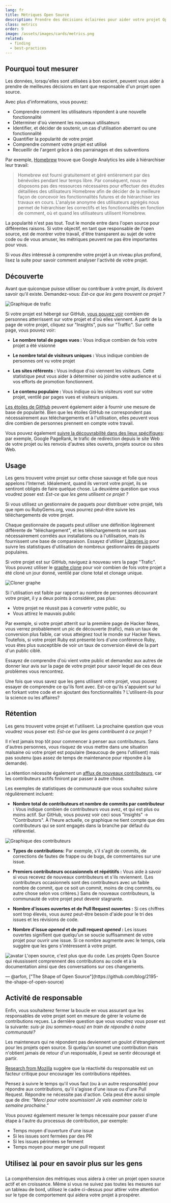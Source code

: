 ```yaml
---
lang: fr
title: Métriques Open Source
description: Prendre des décisions éclairées pour aider votre projet Open Source à prospérer en mesurant et en suivant son succès.
class: metrics
order: 9
image: /assets/images/cards/metrics.png
related:
  - finding
  - best-practices
---
```


## Pourquoi tout mesurer

Les données, lorsqu'elles sont utilisées à bon escient, peuvent vous aider à prendre de meilleures décisions en tant que responsable d'un projet open source.

Avec plus d'informations, vous pouvez:

* Comprendre comment les utilisateurs répondent à une nouvelle fonctionnalité
* Déterminer d'où viennent les nouveaux utilisateurs
* Identifier, et décider de soutenir, un cas d'utilisation aberrant ou une fonctionnalité
* Quantifier la popularité de votre projet
* Comprendre comment votre projet est utilisé
* Recueillir de l'argent grâce à des parrainages et des subventions

Par exemple, [Homebrew](https://github.com/Homebrew/brew/blob/bbed7246bc5c5b7acb8c1d427d10b43e090dfd39/docs/Analytics.md) trouve que Google Analytics les aide à hiérarchiser leur travail:

> Homebrew est fourni gratuitement et géré entièrement par des bénévoles pendant leur temps libre. Par conséquent, nous ne disposons pas des ressources nécessaires pour effectuer des études détaillées des utilisateurs Homebrew afin de décider de la meilleure façon de concevoir les fonctionnalités futures et de hiérarchiser les travaux en cours. L'analyse anonyme des utilisateurs agrégés nous permet de hiérarchiser les correctifs et les fonctionnalités en fonction de comment, où et quand les utilisateurs utilisent Homebrew.

La popularité n'est pas tout. Tout le monde entre dans l'open source pour différentes raisons. Si votre objectif, en tant que responsable de l'open source, est de montrer votre travail, d'être transparent au sujet de votre code ou de vous amuser, les métriques peuvent ne pas être importantes pour vous.

Si vous _êtes_ intéressé à comprendre votre projet à un niveau plus profond, lisez la suite pour savoir comment analyser l'activité de votre projet.

## D&eacute;couverte

Avant que quiconque puisse utiliser ou contribuer à votre projet, ils doivent savoir qu'il existe. Demandez-vous: _Est-ce que les gens trouvent ce projet ?_

![Graphique de trafic](/assets/images/metrics/repo_traffic_graphs_tooltip.png)

Si votre projet est hébergé sur GitHub, [vous pouvez voir](https://help.github.com/articles/about-repository-graphs/#traffic) combien de personnes atterrissent sur votre projet et d'où elles viennent. À partir de la page de votre projet, cliquez sur "Insights", puis sur "Traffic". Sur cette page, vous pouvez voir:

* **Le nombre total de pages vues :** Vous indique combien de fois votre projet a été visionné

* **Le nombre total de visiteurs uniques :** Vous indique combien de personnes ont vu votre projet

* **Les sites référents :** Vous indique d'où viennent les visiteurs. Cette statistique peut vous aider à déterminer où joindre votre audience et si vos efforts de promotion fonctionnent.

* **Le contenu populaire :** Vous indique où les visiteurs vont sur votre projet, ventilé par pages vues et visiteurs uniques.

[Les étoiles de GitHub](https://help.github.com/articles/about-stars/) peuvent également aider à fournir une mesure de base de popularité. Bien que les étoiles GitHub ne correspondent pas nécessairement aux téléchargements et à l'utilisation, elles peuvent vous dire combien de personnes prennent en compte votre travail.

Vous pouvez également [suivre la découvrabilité dans des lieux spécifiques](https://opensource.com/business/16/6/pirate-metrics): par exemple, Google PageRank, le trafic de redirection depuis le site Web de votre projet ou les renvois d'autres sites ouverts, projets source ou sites Web.

## Usage

Les gens trouvent votre projet sur cette chose sauvage et folle que nous appelons l'Internet. Idéalement, quand ils verront votre projet, ils se sentiront obligés de faire quelque chose. La deuxième question que vous voudrez poser est: _Est-ce que les gens utilisent ce projet ?_

Si vous utilisez un gestionnaire de paquets pour distribuer votre projet, tels que npm ou RubyGems.org, vous pourrez peut-être suivre les téléchargements de votre projet.

Chaque gestionnaire de paquets peut utiliser une définition légèrement différente de "téléchargement", et les téléchargements ne sont pas nécessairement corrélés aux installations ou à l'utilisation, mais ils fournissent une base de comparaison. Essayez d'utiliser [Libraries.io](https://libraries.io/) pour suivre les statistiques d'utilisation de nombreux gestionnaires de paquets populaires.

Si votre projet est sur GitHub, naviguez à nouveau vers la page "Trafic". Vous pouvez utiliser le [graphe clone](https://github.com/blog/1873-clone-graphs) pour voir combien de fois votre projet a été cloné un jour donné, ventilé par clone total et clonage unique.

![Cloner graphe](/assets/images/metrics/clone_graph.png)

Si l'utilisation est faible par rapport au nombre de personnes découvrant votre projet, il y a deux points à considérer, pas plus:

* Votre projet ne réussit pas à convertir votre public, ou
* Vous attirez le mauvais public

Par exemple, si votre projet atterrit sur la première page de Hacker News, vous verrez probablement un pic de découverte (trafic), mais un taux de conversion plus faible, car vous atteignez tout le monde sur Hacker News. Toutefois, si votre projet Ruby est présenté lors d'une conférence Ruby, vous êtes plus susceptible de voir un taux de conversion élevé de la part d'un public ciblé.

Essayez de comprendre d'où vient votre public et demandez aux autres de donner leur avis sur la page de votre projet pour savoir lequel de ces deux problèmes vous rencontrez.

Une fois que vous savez que les gens utilisent votre projet, vous pouvez essayer de comprendre ce qu'ils font avec. Est-ce qu'ils s'appuient sur lui en forkant votre code et en ajoutant des fonctionnalités ? L'utilisent-ils pour la science ou les affaires?

## R&eacute;tention

Les gens trouvent votre projet et l'utilisent. La prochaine question que vous voudrez vous poser est: _Est-ce que les gens contribuent à ce projet ?_

Il n'est jamais trop tôt pour commencer à penser aux contributeurs. Sans d'autres personnes, vous risquez de vous mettre dans une situation malsaine où votre projet est populaire (beaucoup de gens l'utilisent) mais pas soutenu (pas assez de temps de maintenance pour répondre à la demande).

La rétention nécessite également un [afflux de nouveaux contributeurs](http://blog.abigailcabunoc.com/increasing-developer-engagement-at-mozilla-science-learning-advocacy#contributor-pathways_2), car les contributeurs actifs finiront par passer à autre chose.

Les exemples de statistiques de communauté que vous souhaitez suivre régulièrement incluent:

* **Nombre total de contributeurs et nombre de commits par contributeur :** Vous indique combien de contributeurs vous avez, et qui est plus ou moins actif. Sur GitHub, vous pouvez voir ceci sous "Insights" -> "Contributors". À l'heure actuelle, ce graphique ne tient compte que des contributeurs qui se sont engagés dans la branche par défaut du référentiel.

![Graphique des contributeurs](/assets/images/metrics/repo_contributors_specific_graph.png)

* **Types de contributions:** Par exemple, s'il s'agit de commits, de corrections de fautes de frappe ou de bugs, de commentaires sur une issue.

* **Premiers contributeurs occasionnels et répétitifs :** Vous aide à savoir si vous recevez de nouveaux contributeurs et s'ils reviennent. (Les contributeurs occasionnels sont des contributeurs avec un faible nombre de commit, que ce soit un commit, moins de cinq commits, ou autre chose selon vos critères.) Sans de nouveaux contributeurs, la communauté de votre projet peut devenir stagnante.

* **Nombre d'issues ouvertes et de Pull Request ouvertes :** Si ces chiffres sont trop élevés, vous aurez peut-être besoin d'aide pour le tri des issues et les révisions de code.

* **Nombre d'issue _opened_ et de pull request _opened_ :** Les issues ouvertes signifient que quelqu'un se soucie suffisamment de votre projet pour ouvrir une issue. Si ce nombre augmente avec le temps, cela suggère que les gens s'intéressent à votre projet.

<aside markdown="1" class="pquote">
  <img src="https://avatars.githubusercontent.com/arfon?s=180" class="pquote-avatar" alt="avatar">
  L'open source, c'est plus que du code. Les projets Open Source qui réussissent comprennent des contributions au code et à la documentation ainsi que des conversations sur ces changements.
  <p markdown="1" class="pquote-credit">
— @arfon, ["The Shape of Open Source"](https://github.com/blog/2195-the-shape-of-open-source)
  </p>
</aside>

## Activit&eacute; de responsable

Enfin, vous souhaiterez fermer la boucle en vous assurant que les responsables de votre projet sont en mesure de gérer le volume de contributions reçues. La dernière question que vous voudrez vous poser est la suivante: _suis-je (ou sommes-nous) en train de répondre à notre communauté?_

Les mainteneurs qui ne répondent pas deviennent un goulot d'étranglement pour les projets open source. Si quelqu'un soumet une contribution mais n'obtient jamais de retour d'un responsable, il peut se sentir découragé et partir.

[Research from Mozilla](https://docs.google.com/presentation/d/1hsJLv1ieSqtXBzd5YZusY-mB8e1VJzaeOmh8Q4VeMio/edit#slide=id.g43d857af8_0177) suggère que la réactivité du responsable est un facteur critique pour encourager les contributions répétées.

Pensez à suivre le temps qu'il vous faut (ou à un autre responsable) pour répondre aux contributions, qu'il s'agisse d'une issue ou d'une Pull Request. Répondre ne nécessite pas d'action. Cela peut être aussi simple que de dire: _"Merci pour votre soumission! Je vais examiner cela la semaine prochaine."_

Vous pouvez également mesurer le temps nécessaire pour passer d'une étape à l'autre du processus de contribution, par exemple:

* Temps moyen d'ouverture d'une issue
* Si les issues sont fermées par des PR
* Si les issues périmées se ferment
* Temps moyen pour merger une pull request

## Utilisez 📊 pour en savoir plus sur les gens

La compréhension des métriques vous aidera à créer un projet open source actif et en croissance. Même si vous ne suivez pas toutes les mesures sur un tableau de bord, utilisez le cadre ci-dessus pour attirer votre attention sur le type de comportement qui aidera votre projet à prospérer.
